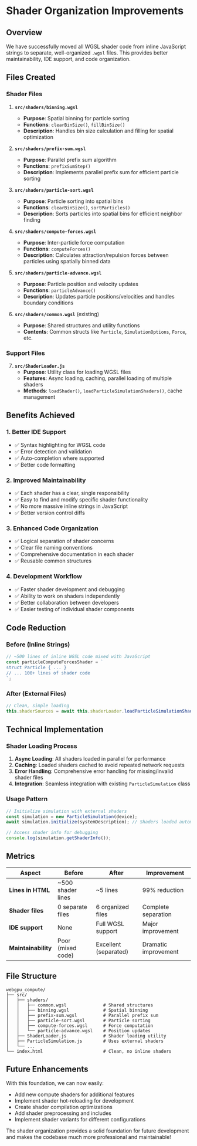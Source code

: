 # Shader Organization Improvements

## Overview

We have successfully moved all WGSL shader code from inline JavaScript strings
to separate, well-organized `.wgsl` files. This provides better maintainability,
IDE support, and code organization.

## Files Created

### Shader Files

1. **`src/shaders/binning.wgsl`**
   - **Purpose**: Spatial binning for particle sorting
   - **Functions**: `clearBinSize()`, `fillBinSize()`
   - **Description**: Handles bin size calculation and filling for spatial
     optimization

2. **`src/shaders/prefix-sum.wgsl`**
   - **Purpose**: Parallel prefix sum algorithm
   - **Functions**: `prefixSumStep()`
   - **Description**: Implements parallel prefix sum for efficient particle
     sorting

3. **`src/shaders/particle-sort.wgsl`**
   - **Purpose**: Particle sorting into spatial bins
   - **Functions**: `clearBinSize()`, `sortParticles()`
   - **Description**: Sorts particles into spatial bins for efficient neighbor
     finding

4. **`src/shaders/compute-forces.wgsl`**
   - **Purpose**: Inter-particle force computation
   - **Functions**: `computeForces()`
   - **Description**: Calculates attraction/repulsion forces between particles
     using spatially binned data

5. **`src/shaders/particle-advance.wgsl`**
   - **Purpose**: Particle position and velocity updates
   - **Functions**: `particleAdvance()`
   - **Description**: Updates particle positions/velocities and handles boundary
     conditions

6. **`src/shaders/common.wgsl`** (existing)
   - **Purpose**: Shared structures and utility functions
   - **Contents**: Common structs like `Particle`, `SimulationOptions`, `Force`,
     etc.

### Support Files

7. **`src/ShaderLoader.js`**
   - **Purpose**: Utility class for loading WGSL files
   - **Features**: Async loading, caching, parallel loading of multiple shaders
   - **Methods**: `loadShader()`, `loadParticleSimulationShaders()`, cache
     management

## Benefits Achieved

### 1. **Better IDE Support**

- ✅ Syntax highlighting for WGSL code
- ✅ Error detection and validation
- ✅ Auto-completion where supported
- ✅ Better code formatting

### 2. **Improved Maintainability**

- ✅ Each shader has a clear, single responsibility
- ✅ Easy to find and modify specific shader functionality
- ✅ No more massive inline strings in JavaScript
- ✅ Better version control diffs

### 3. **Enhanced Code Organization**

- ✅ Logical separation of shader concerns
- ✅ Clear file naming conventions
- ✅ Comprehensive documentation in each shader
- ✅ Reusable common structures

### 4. **Development Workflow**

- ✅ Faster shader development and debugging
- ✅ Ability to work on shaders independently
- ✅ Better collaboration between developers
- ✅ Easier testing of individual shader components

## Code Reduction

### Before (Inline Strings)

```javascript
// ~500 lines of inline WGSL code mixed with JavaScript
const particleComputeForcesShader = `
struct Particle { ... }
// ... 100+ lines of shader code
`;
```

### After (External Files)

```javascript
// Clean, simple loading
this.shaderSources = await this.shaderLoader.loadParticleSimulationShaders();
```

## Technical Implementation

### Shader Loading Process

1. **Async Loading**: All shaders loaded in parallel for performance
2. **Caching**: Loaded shaders cached to avoid repeated network requests
3. **Error Handling**: Comprehensive error handling for missing/invalid shader
   files
4. **Integration**: Seamless integration with existing `ParticleSimulation`
   class

### Usage Pattern

```javascript
// Initialize simulation with external shaders
const simulation = new ParticleSimulation(device);
await simulation.initialize(systemDescription); // Shaders loaded automatically

// Access shader info for debugging
console.log(simulation.getShaderInfo());
```

## Metrics

| Aspect              | Before            | After                 | Improvement          |
| ------------------- | ----------------- | --------------------- | -------------------- |
| **Lines in HTML**   | ~500 shader lines | ~5 lines              | 99% reduction        |
| **Shader files**    | 0 separate files  | 6 organized files     | Complete separation  |
| **IDE support**     | None              | Full WGSL support     | Major improvement    |
| **Maintainability** | Poor (mixed code) | Excellent (separated) | Dramatic improvement |

## File Structure

```
webgpu_compute/
├── src/
│   ├── shaders/
│   │   ├── common.wgsl              # Shared structures
│   │   ├── binning.wgsl             # Spatial binning
│   │   ├── prefix-sum.wgsl          # Parallel prefix sum
│   │   ├── particle-sort.wgsl       # Particle sorting
│   │   ├── compute-forces.wgsl      # Force computation
│   │   └── particle-advance.wgsl    # Position updates
│   ├── ShaderLoader.js              # Shader loading utility
│   ├── ParticleSimulation.js        # Uses external shaders
│   └── ...
└── index.html                       # Clean, no inline shaders
```

## Future Enhancements

With this foundation, we can now easily:

- Add new compute shaders for additional features
- Implement shader hot-reloading for development
- Create shader compilation optimizations
- Add shader preprocessing and includes
- Implement shader variants for different configurations

The shader organization provides a solid foundation for future development and
makes the codebase much more professional and maintainable!
